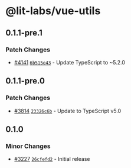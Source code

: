 # @lit-labs/vue-utils

## 0.1.1-pre.1

### Patch Changes

- [#4141](https://github.com/lit/lit/pull/4141) [`6b515e43`](https://github.com/lit/lit/commit/6b515e43c3a24cc8a593247d3aa72d81bcc724d5) - Update TypeScript to ~5.2.0

## 0.1.1-pre.0

### Patch Changes

- [#3814](https://github.com/lit/lit/pull/3814) [`23326c6b`](https://github.com/lit/lit/commit/23326c6b9a6abdf01998dadf5d0f20a643e457aa) - Update to TypeScript v5.0

## 0.1.0

### Minor Changes

- [#3227](https://github.com/lit/lit/pull/3227) [`26cfefd2`](https://github.com/lit/lit/commit/26cfefd296ccd1af0f83cb99380bb0104e7133d4) - Initial release
